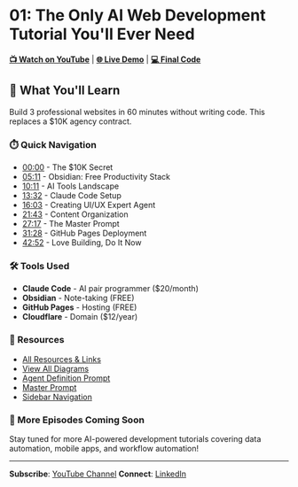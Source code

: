 # 01: The Only AI Web Development Tutorial You'll Ever Need

**[📺 Watch on YouTube](https://youtu.be/XUylfjtjv9g)** | **[🌐 Live Demo](https://abyzova.com)** | **[💻 Final Code](https://github.com/anton-abyzov/anna-portfolio)**

## 🎯 What You'll Learn

Build 3 professional websites in 60 minutes without writing code. This replaces a $10K agency contract.

### ⏱️ Quick Navigation

- [00:00](content/00-introduction.md) - The $10K Secret
- [05:11](content/01-obsidian-setup.md) - Obsidian: Free Productivity Stack
- [10:11](content/02-ai-tools-landscape.md) - AI Tools Landscape
- [13:32](content/03-claude-code-install.md) - Claude Code Setup
- [16:03](content/04-agent-creation.md) - Creating UI/UX Expert Agent
- [21:43](content/05-portfolio-prep.md) - Content Organization
- [27:17](content/06-master-prompt.md) - The Master Prompt
- [31:28](content/07-github-deploy.md) - GitHub Pages Deployment
- [42:52](content/08-closing.md) - Love Building, Do It Now

### 🛠️ Tools Used

- **Claude Code** - AI pair programmer ($20/month)
- **Obsidian** - Note-taking (FREE)
- **GitHub Pages** - Hosting (FREE)
- **Cloudflare** - Domain ($12/year)

### 📁 Resources

- [All Resources & Links](../RESOURCES.md)
- [View All Diagrams](diagrams/)
- [Agent Definition Prompt](prompts/agent-definition.md)
- [Master Prompt](prompts/master-prompt.md)
- [Sidebar Navigation](prompts/sidebar-nav.md)

### 🚀 More Episodes Coming Soon

Stay tuned for more AI-powered development tutorials covering data automation, mobile apps, and workflow automation!

---

**Subscribe**: [YouTube Channel](https://youtube.com/@antonabyzov)
**Connect**: [LinkedIn](https://linkedin.com/in/antonabyzov)
